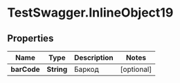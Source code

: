 # TestSwagger.InlineObject19

## Properties

Name | Type | Description | Notes
------------ | ------------- | ------------- | -------------
**barCode** | **String** | Баркод | [optional] 


